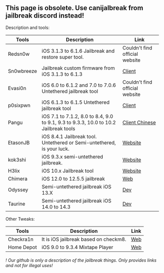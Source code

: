 ## This page is obsolete. Use canijalbreak from jailbreak discord instead!

Description and tools:

| Tools      | Description                                                  | Link                                                         |
| ---------- | ------------------------------------------------------------ | ------------------------------------------------------------ |
| Redsn0w    | iOS 3.1.3 to 6.1.6 Jailbreak and restore super tool.         | Couldn't find official website |
| Sn0wbreeze | Jailbreak custom firmware from iOS 3.1.3 to 6.1.3            | [Client](https://github.com/iH8sn0w/sn0wbreeze/releases/) |
| Evasi0n    | iOS 6.0 to 6.1.2 and 7.0 to 7.0.6 Untethered jailbreak tool  | Couldn't find official website |
| p0sixpwn   | iOS 6.1.3 to 6.1.5 Untethered jailbreak tool                 | [Client](https://www.ih8sn0w.com/p0sixspwn.html) |
| Pangu      | iOS 7.1 to 7.1.2, 8.0 to 8.4, 9.0 to 9.1, 9.3 to 9.3.3, 10.0 to 10.2 Jailbreak tools | [Client Chinese](https://pangu.io/)      |
| EtasonJB   | iOS 8.4.1 Jailbreak tool. Untethered or Semi-untethered, is your luck. | [Website](https://etasonjb.tihmstar.net/)                    |
| kok3shi    | iOS 9.3.x semi-untethered jailbreak.                         | [Website](https://dora2ios.web.app/kokeshiJB.html)                           |
| H3lix      | iOS 10.x Jailbreak tool                                      | [Website](https://h3lix.tihmstar.net/)                       |
| Chimera    | iOS 12.0 to 12.5.5 jailbreak   | [Web](https://chimera.sh/)              |
| Odyssey    | Semi-untethered jailbreak iOS 13.X | [Dev](https://theodyssey.dev/)|
| Taurine    | Semi-untethered jailbreak iOS 14.0 to 14.3 | [Dev](https://taurine.app/)|

Other Tweaks:



| Tools      | Description                           | Link                                    |
| ---------- | ------------------------------------- | --------------------------------------- |
| Checkra1n  | It is iOS jailbreak based on checkm8. | [Web](https://checkra.in/)              |
| Home Depot | iOS 9.0 to 9.3.4 Mixtape Player       | [Web](http://wall.supplies/)            |


###### ! Our github is only a description of the jailbreak things. Only provides links and not for illegal uses!
